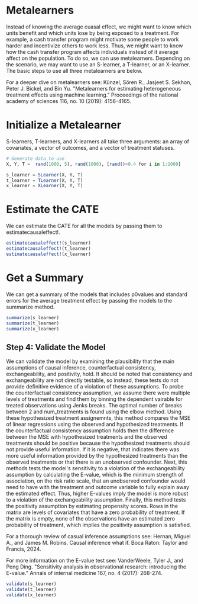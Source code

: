 # Metalearners
Instead of knowing the average cuasal effect, we might want to know which units benefit and 
which units lose by being exposed to a treatment. For example, a cash transfer program might 
motivate some people to work harder and incentivize others to work less. Thus, we might want 
to know how the cash transfer program affects individuals instead of it average affect on 
the population. To do so, we can use metalearners. Depending on the scenario, we may want to 
use an S-learner, a T-learner, or an X-learner. The basic steps to use all three 
metalearners are below.

For a deeper dive on metalearners see:
    Künzel, Sören R., Jasjeet S. Sekhon, Peter J. Bickel, and Bin Yu. "Metalearners for 
    estimating heterogeneous treatment effects using machine learning." Proceedings of the 
    national academy of sciences 116, no. 10 (2019): 4156-4165.

# Initialize a Metalearner
S-learners, T-learners, and X-learners all take three arguments: an array of covariates, a 
vector of outcomes, and a vector of treatment statuses.
```julia
# Generate data to use
X, Y, T =  rand(1000, 5), rand(1000), [rand()<0.4 for i in 1:1000]

s_learner = SLearner(X, Y, T)
t_learner = TLearner(X, Y, T)
x_learner = XLearner(X, Y, T)
```

# Estimate the CATE
We can estimate the CATE for all the models by passing them to estimatecausaleffect!.
```julia
estimatecausaleffect!(s_learner)
estimatecausaleffect!(t_learner)
estimatecausaleffect!(x_learner)
```

# Get a Summary
We can get a summary of the models that includes p0values and standard errors for the 
average treatment effect by passing the models to the summarize method.
```julia
summarize(s_learner)
summarize(t_learner)
summarize(x_learner)
```

## Step 4: Validate the Model
We can validate the model by examining the plausibility that the main assumptions of causal 
inference, counterfactual consistency, exchangeability, and positivity, hold. It should be 
noted that consistency and exchangeability are not directly testable, so instead, these 
tests do not provide definitive evidence of a violation of these assumptions. To probe the 
counterfactual consistency assumption, we assume there were multiple levels of treatments 
and find them by binning the dependent vairable for treated observations using Jenks breaks. 
The optimal number of breaks between 2 and num_treatments is found using the elbow method. 
Using these hypothesized treatment assignemnts, this method compares the MSE of linear 
regressions using the observed and hypothesized treatments. If the counterfactual 
consistency assumption holds then the difference between the MSE with hypothesized 
treatments and the observed treatments should be positive because the hypothesized 
treatments should not provide useful information. If it is negative, that indicates there 
was more useful information provided by the hypothesized treatments than the observed 
treatments or that there is an unobserved confounder. Next, this methods tests the model's 
sensitivity to a violation of the exchangeability assumption by calculating the E-value, 
which is the minimum strength of association, on the risk ratio scale, that an unobserved 
confounder would need to have with the treatment and outcome variable to fully explain away 
the estimated effect. Thus, higher E-values imply the model is more robust to a violation of 
the exchangeability assumption. Finally, this method tests the positivity assumption by 
estimating propensity scores. Rows in the matrix are levels of covariates that have a zero 
probability of treatment. If the matrix is empty, none of the observations have an estimated 
zero probability of treatment, which implies the positivity assumption is satisfied.


For a thorough review of casual inference assumptions see:
    Hernan, Miguel A., and James M. Robins. Causal inference what if. Boca Raton: Taylor and 
    Francis, 2024. 

For more information on the E-value test see:
    VanderWeele, Tyler J., and Peng Ding. "Sensitivity analysis in observational research: 
    introducing the E-value." Annals of internal medicine 167, no. 4 (2017): 268-274.
```julia
validate(s_learner)
validate(t_learner)
validate(x_learner)
```